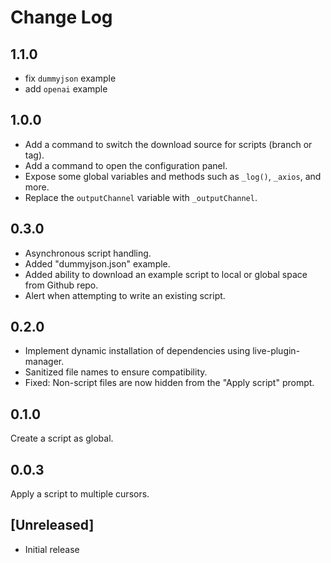 # Change Log

## 1.1.0
- fix `dummyjson` example
- add `openai` example

## 1.0.0
- Add a command to switch the download source for scripts (branch or tag).
- Add a command to open the configuration panel.
- Expose some global variables and methods such as `_log()`, `_axios`, and more.
- Replace the `outputChannel` variable with `_outputChannel`.

## 0.3.0
- Asynchronous script handling.
- Added "dummyjson.json" example.
- Added ability to download an example script to local or global space from Github repo.
- Alert when attempting to write an existing script.

## 0.2.0
- Implement dynamic installation of dependencies using live-plugin-manager.
- Sanitized file names to ensure compatibility.
- Fixed: Non-script files are now hidden from the "Apply script" prompt.

## 0.1.0
Create a script as global.

## 0.0.3
Apply a script to multiple cursors.

## [Unreleased]
- Initial release